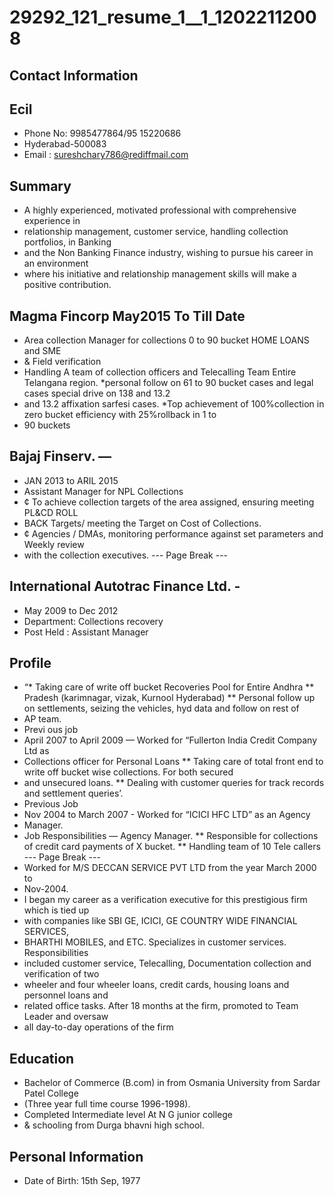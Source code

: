 # 29292_121_resume_1__1_12022112008

## Contact Information



## Ecil

* Phone No: 9985477864/95 15220686
* Hyderabad-500083
* Email : sureshchary786@rediffmail.com


## Summary

* A highly experienced, motivated professional with comprehensive experience in
* relationship management, customer service, handling collection portfolios, in Banking
* and the Non Banking Finance industry, wishing to pursue his career in an environment
* where his initiative and relationship management skills will make a positive contribution.


## Magma Fincorp May2015 To Till Date

* Area collection Manager for collections 0 to 90 bucket HOME LOANS and SME
* & Field verification
* Handling A team of collection officers and Telecalling Team Entire Telangana region.
*personal follow on 61 to 90 bucket cases and legal cases special drive on 138 and 13.2
* and 13.2 affixation sarfesi cases.
*Top achievement of 100%collection in zero bucket efficiency with 25%rollback in 1 to
* 90 buckets


## Bajaj Finserv. —

* JAN 2013 to ARIL 2015
* Assistant Manager for NPL Collections
* ¢ To achieve collection targets of the area assigned, ensuring meeting PL&CD ROLL
* BACK Targets/ meeting the Target on Cost of Collections.
* ¢ Agencies / DMAs, monitoring performance against set parameters and Weekly review
* with the collection executives.
--- Page Break ---


## International Autotrac Finance Ltd. -

* May 2009 to Dec 2012
* Department: Collections recovery
* Post Held : Assistant Manager


## Profile

* “* Taking care of write off bucket Recoveries Pool for Entire Andhra
** Pradesh (karimnagar, vizak, Kurnool Hyderabad)
** Personal follow up on settlements, seizing the vehicles, hyd data and follow on rest of
* AP team.
* Previ ous job
* April 2007 to April 2009 — Worked for “Fullerton India Credit Company Ltd as
* Collections officer for Personal Loans
** Taking care of total front end to write off bucket wise collections. For both secured
* and unsecured loans.
** Dealing with customer queries for track records and settlement queries’.
* Previous Job
* Nov 2004 to March 2007 - Worked for “ICICI HFC LTD” as an Agency
* Manager.
* Job Responsibilities — Agency Manager.
** Responsible for collections of credit card payments of X bucket.
** Handling team of 10 Tele callers
--- Page Break ---
* Worked for M/S DECCAN SERVICE PVT LTD from the year March 2000 to
* Nov-2004.
* I began my career as a verification executive for this prestigious firm which is tied up
* with companies like SBI GE, ICICI, GE COUNTRY WIDE FINANCIAL SERVICES,
* BHARTHI MOBILES, and ETC. Specializes in customer services. Responsibilities
* included customer service, Telecalling, Documentation collection and verification of two
* wheeler and four wheeler loans, credit cards, housing loans and personnel loans and
* related office tasks. After 18 months at the firm, promoted to Team Leader and oversaw
* all day-to-day operations of the firm


## Education

* Bachelor of Commerce (B.com) in from Osmania University from Sardar Patel College
* (Three year full time course 1996-1998).
* Completed Intermediate level At N G junior college
* & schooling from Durga bhavni high school.


## Personal Information

* Date of Birth: 15th Sep, 1977

